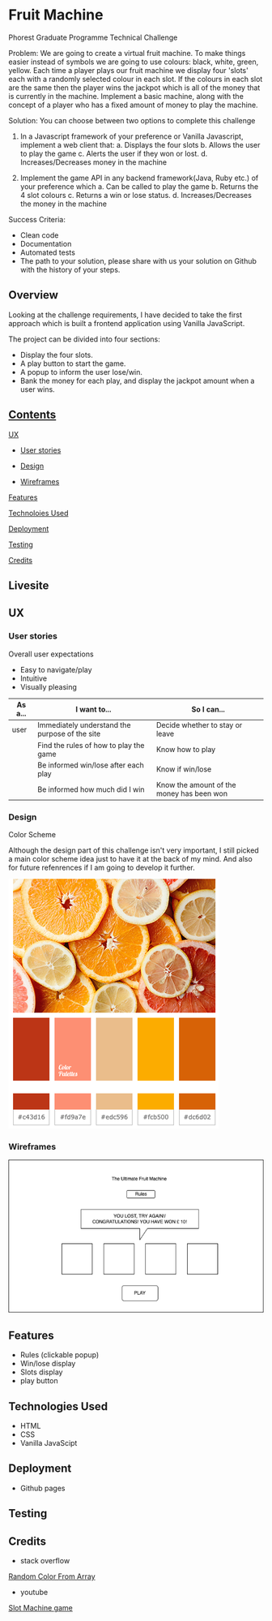 # Fruit Machine

Phorest Graduate Programme Technical Challenge

Problem:
We are going to create a virtual fruit machine. To make things easier instead of symbols we are going to use colours: black, white, green, yellow.
Each time a player plays our fruit machine we display four 'slots' each with a randomly selected colour in each slot.
If the colours in each slot are the same then the player wins the jackpot which is all of the money that is currently in the machine.
Implement a basic machine, along with the concept of a player who has a fixed amount of money to play the machine.

Solution:
You can choose between two options to complete this challenge

1. In a Javascript framework of your preference or Vanilla Javascript, implement a web client that:
a. Displays the four slots
b. Allows the user to play the game
c. Alerts the user if they won or lost.
d. Increases/Decreases money in the machine

2. Implement the game API in any backend framework(Java, Ruby etc.) of your preference which
a. Can be called to play the game
b. Returns the 4 slot colours
c. Returns a win or lose status.
d. Increases/Decreases the money in the machine

Success Criteria:
- Clean code
- Documentation
- Automated tests
- The path to your solution, please share with us your solution on Github with the history of your steps.

## Overview

Looking at the challenge requirements, I have decided to take the first approach which is built a frontend application using Vanilla JavaScript.

The project can be divided into four sections:

- Display the four slots.
- A play button to start the game.
- A popup to inform the user lose/win.
- Bank the money for each play, and display the jackpot amount when a user wins.

## [Contents](#contents)

[UX](#ux)

- [User stories](#user-stories)

- [Design](#design)

- [Wireframes](#wireframes)

[Features](#features)

[Technoloies Used](#technologies-used)

[Deployment](#deployment)

[Testing](#testing)

[Credits](#credits)

## Livesite

## UX

### User stories

Overall user expectations

- Easy to navigate/play
- Intuitive
- Visually pleasing

|As a...  |I want to... |So I can... |
|-----|---|---|
| user|Immediately understand the purpose of the site| Decide whether to stay or leave|
|  | Find the rules of how to play the game | Know how to play|
|  | Be informed win/lose after each play| Know if win/lose|
|  | Be informed how much did I win | Know the amount of the money has been won|

### Design

Color Scheme 

Although the design part of this challenge isn't very important, I still picked a main color scheme idea just to have it at the back of my mind. And also for future refenrences if I am going to develop it further.

![color-pallatte](images/color-pallatte.png)

### Wireframes

![wireframe](images/wireframe.png)

## Features

- Rules (clickable popup)
- Win/lose display
- Slots display
- play button

## Technologies Used

- HTML
- CSS
- Vanilla JavaScipt

## Deployment

- Github pages

## Testing

## Credits

- stack overflow 

[Random Color From Array](https://stackoverflow.com/questions/14949011/random-color-from-array)

- youtube 

[Slot Machine game](https://www.youtube.com/watch?v=QdnzQTGF1xc)